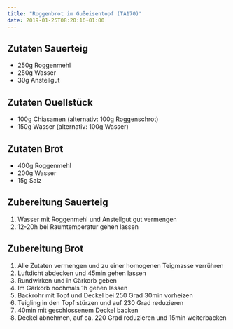 ```yaml
---
title: "Roggenbrot im Gußeisentopf (TA170)"
date: 2019-01-25T08:20:16+01:00
---
```

## Zutaten Sauerteig
- 250g Roggenmehl
- 250g Wasser
- 30g Anstellgut

## Zutaten Quellstück
- 100g Chiasamen (alternativ: 100g Roggenschrot)
- 150g Wasser (alternativ: 100g Wasser)

## Zutaten Brot
- 400g Roggenmehl
- 200g Wasser
- 15g Salz

## Zubereitung Sauerteig
1. Wasser mit Roggenmehl und Anstellgut gut vermengen
2. 12-20h bei Raumtemperatur gehen lassen

## Zubereitung Brot
1. Alle Zutaten vermengen und zu einer homogenen Teigmasse verrühren
2. Luftdicht abdecken und 45min gehen lassen
3. Rundwirken und in Gärkorb geben
4. Im Gärkorb nochmals 1h gehen lassen
5. Backrohr mit Topf und Deckel bei 250 Grad 30min vorheizen
6. Teigling in den Topf stürzen und auf 230 Grad reduzieren
7. 40min mit geschlossenem Deckel backen
8. Deckel abnehmen, auf ca. 220 Grad reduzieren und 15min weiterbacken
